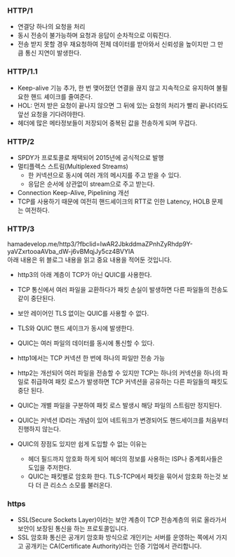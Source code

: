 ### HTTP/1
- 연결당 하나의 요청을 처리
- 동시 전송이 불가능하며 요청과 응답이 순차적으로 이뤄진다.
- 전송 받지 못할 경우 재요청하여 전체 데이터를 받아와서 신뢰성을 높이지만 그 만큼 통신 지연이 발생한다.

### HTTP/1.1
- Keep-alive 기능 추가, 한 번 맺어졌던 연결을 끊지 않고 지속적으로 유지하여 불필요한 핸드 셰이크를 줄여준다.
- HOL: 먼저 받은 요청이 끝나지 않으면 그 뒤에 있는 요청의 처리가 빨리 끝나더라도 앞선 요청을 기다려야한다.
- 헤더에 많은 메타정보들이 저장되어 중복된 값을 전송하게 되며 무겁다.

### HTTP/2
- SPDY가 프로토콜로 채택되어 2015년에 공식적으로 발행
- 멀티플렉스 스트림(Multiplexed Streams)
  - 한 커넥션으로 동시에 여러 개의 메시지를 주고 받을 수 있다.
  - 응답은 순서에 상관없이 stream으로 주고 받는다.
- Connection Keep-Alive, Pipelining 개선
- TCP를 사용하기 때문에 여전히 핸드셰이크의 RTT로 인한 Latency, HOLB 문제는 여전하다.

### HTTP/3
hamadevelop.me/http3/?fbclid=IwAR2JbkddmaZPnhZyRhdp9Y-yaVZxrtooaAVba_dW-j6vBMqjJy5cz4BVYlA   
아래 내용은 위 블로그 내용을 읽고 중요 내용을 적어둔 것입니다.

- http3의 아래 계층이 TCP가 아닌 QUIC를 사용한다.   
- TCP 통신에서 여러 파일을 교환하다가 패킷 손실이 발생하면 다른 파일들의 전송도 같이 중단된다.   
- 보안 레이어인 TLS 없이는 QUIC를 사용할 수 없다.
- TLS와 QUIC 핸드 셰이크가 동시에 발생한다.
- QUIC는 여러 파일의 데이터를 동시에 통신할 수 있다.

- http1에서는 TCP 커넥션 한 번에 하나의 파일만 전송 가능
- http2는 개선되어 여러 파일을 전송할 수 있지만 TCP는 하나의 커넥션을 하나의 파일로 취급하여 
패킷 로스가 발생하면 TCP 커넥션을 공유하는 다른 파일들의 패킷도 중단 된다.
- QUIC는 개별 파일을 구분하여 패킷 로스 발생시 해당 파일의 스트림만 정지된다.

- QUIC는 커넥션 ID라는 개념이 있어 네트워크가 변경되어도 핸드세이크를 처음부터 진행하지 않는다.

- QUIC의 장점도 있지만 쉽게 도입할 수 없는 이유는
  - 헤더 필드까지 암호화 하게 되어 헤더의 정보를 사용하는 ISP나 중계회사들은 도입을 주저한다.
  - QUIC는 패킷별로 암호화 한다. TLS-TCP에서 패킷을 묶어서 암호화 하는것 보다 더 큰 리소스 소모를 불러온다.


### https
- SSL(Secure Sockets Layer)이라는 보안 계층이 TCP 전송계층의 위로 올라가서 보안이 보장된 통신을 하는 프로토콜입니다.
- SSL 암호화 통신은 공개키 암호화 방식으로 개인키는 서버를 운영하는 쪽에서 가지고 공개키는 CA(Certificate Authority)라는 인증 기업에서 관리합니다.